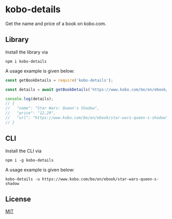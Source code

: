# kobo-details

Get the name and price of a book on kobo.com.

## Library
Install the library via 
```
npm i kobo-details
```
A usage example is given below:
```JavaScript
const getBookDetails = require('kobo-details');

const details = await getBookDetails('https://www.kobo.com/be/en/ebook/star-wars-queen-s-shadow');

console.log(details);
// {
//   "name": "Star Wars: Queen's Shadow",
//   "price": "12,29",
//   "url": "https://www.kobo.com/be/en/ebook/star-wars-queen-s-shadow"
// }
```

## CLI
Install the CLI via 
```
npm i -g kobo-details
```
A usage example is given below:
```
kobo-details -u https://www.kobo.com/be/en/ebook/star-wars-queen-s-shadow
```
## License

[MIT](LICENSE)